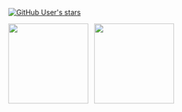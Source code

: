[![GitHub User's stars](https://img.shields.io/github/stars/mahozad?label=Total%20stars)](https://github.com/mahozad?tab=repositories&language=&sort=stargazers)

<a href="#"><img height="160" align="center" src="https://github-readme-stats.vercel.app/api?username=mahozad&hide=issues&card_width=300"/></a>
&nbsp;
<a href="#"><img height="160" align="center" src="https://github-readme-stats.vercel.app/api/top-langs?username=mahozad&layout=compact&langs_count=6&card_width=300"/></a>
